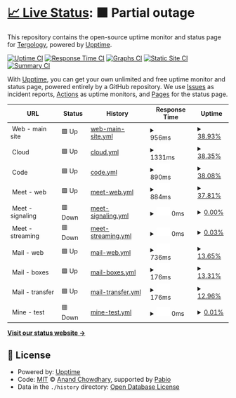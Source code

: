 # [📈 Live Status](https://Tergology.github.io/infra-upptime): <!--live status--> **🟧 Partial outage**

This repository contains the open-source uptime monitor and status page for [Tergology](http://tergology.com), powered by [Upptime](https://github.com/upptime/upptime).

[![Uptime CI](https://github.com/Tergology/infra-upptime/workflows/Uptime%20CI/badge.svg)](https://github.com/Tergology/infra-upptime/actions?query=workflow%3A%22Uptime+CI%22)
[![Response Time CI](https://github.com/Tergology/infra-upptime/workflows/Response%20Time%20CI/badge.svg)](https://github.com/Tergology/infra-upptime/actions?query=workflow%3A%22Response+Time+CI%22)
[![Graphs CI](https://github.com/Tergology/infra-upptime/workflows/Graphs%20CI/badge.svg)](https://github.com/Tergology/infra-upptime/actions?query=workflow%3A%22Graphs+CI%22)
[![Static Site CI](https://github.com/Tergology/infra-upptime/workflows/Static%20Site%20CI/badge.svg)](https://github.com/Tergology/infra-upptime/actions?query=workflow%3A%22Static+Site+CI%22)
[![Summary CI](https://github.com/Tergology/infra-upptime/workflows/Summary%20CI/badge.svg)](https://github.com/Tergology/infra-upptime/actions?query=workflow%3A%22Summary+CI%22)

With [Upptime](https://upptime.js.org), you can get your own unlimited and free uptime monitor and status page, powered entirely by a GitHub repository. We use [Issues](https://github.com/Tergology/infra-upptime/issues) as incident reports, [Actions](https://github.com/Tergology/infra-upptime/actions) as uptime monitors, and [Pages](https://Tergology.github.io/infra-upptime) for the status page.

<!--start: status pages-->
<!-- This summary is generated by Upptime (https://github.com/upptime/upptime) -->
<!-- Do not edit this manually, your changes will be overwritten -->
<!-- prettier-ignore -->
| URL | Status | History | Response Time | Uptime |
| --- | ------ | ------- | ------------- | ------ |
| <img alt="" src="https://icons.duckduckgo.com/ip3/www.$tlg_domain.ico" height="13"> Web - main site | 🟩 Up | [web-main-site.yml](https://github.com/Tergology/infra-upptime/commits/HEAD/history/web-main-site.yml) | <details><summary><img alt="Response time graph" src="./graphs/web-main-site/response-time-week.png" height="20"> 956ms</summary><br><a href="https://Tergology.github.io/infra-upptime/history/web-main-site"><img alt="Response time 956" src="https://img.shields.io/endpoint?url=https%3A%2F%2Fraw.githubusercontent.com%2FTergology%2Finfra-upptime%2FHEAD%2Fapi%2Fweb-main-site%2Fresponse-time.json"></a><br><a href="https://Tergology.github.io/infra-upptime/history/web-main-site"><img alt="24-hour response time 956" src="https://img.shields.io/endpoint?url=https%3A%2F%2Fraw.githubusercontent.com%2FTergology%2Finfra-upptime%2FHEAD%2Fapi%2Fweb-main-site%2Fresponse-time-day.json"></a><br><a href="https://Tergology.github.io/infra-upptime/history/web-main-site"><img alt="7-day response time 956" src="https://img.shields.io/endpoint?url=https%3A%2F%2Fraw.githubusercontent.com%2FTergology%2Finfra-upptime%2FHEAD%2Fapi%2Fweb-main-site%2Fresponse-time-week.json"></a><br><a href="https://Tergology.github.io/infra-upptime/history/web-main-site"><img alt="30-day response time 956" src="https://img.shields.io/endpoint?url=https%3A%2F%2Fraw.githubusercontent.com%2FTergology%2Finfra-upptime%2FHEAD%2Fapi%2Fweb-main-site%2Fresponse-time-month.json"></a><br><a href="https://Tergology.github.io/infra-upptime/history/web-main-site"><img alt="1-year response time 956" src="https://img.shields.io/endpoint?url=https%3A%2F%2Fraw.githubusercontent.com%2FTergology%2Finfra-upptime%2FHEAD%2Fapi%2Fweb-main-site%2Fresponse-time-year.json"></a></details> | <details><summary><a href="https://Tergology.github.io/infra-upptime/history/web-main-site">38.93%</a></summary><a href="https://Tergology.github.io/infra-upptime/history/web-main-site"><img alt="All-time uptime 38.93%" src="https://img.shields.io/endpoint?url=https%3A%2F%2Fraw.githubusercontent.com%2FTergology%2Finfra-upptime%2FHEAD%2Fapi%2Fweb-main-site%2Fuptime.json"></a><br><a href="https://Tergology.github.io/infra-upptime/history/web-main-site"><img alt="24-hour uptime 38.93%" src="https://img.shields.io/endpoint?url=https%3A%2F%2Fraw.githubusercontent.com%2FTergology%2Finfra-upptime%2FHEAD%2Fapi%2Fweb-main-site%2Fuptime-day.json"></a><br><a href="https://Tergology.github.io/infra-upptime/history/web-main-site"><img alt="7-day uptime 38.93%" src="https://img.shields.io/endpoint?url=https%3A%2F%2Fraw.githubusercontent.com%2FTergology%2Finfra-upptime%2FHEAD%2Fapi%2Fweb-main-site%2Fuptime-week.json"></a><br><a href="https://Tergology.github.io/infra-upptime/history/web-main-site"><img alt="30-day uptime 38.93%" src="https://img.shields.io/endpoint?url=https%3A%2F%2Fraw.githubusercontent.com%2FTergology%2Finfra-upptime%2FHEAD%2Fapi%2Fweb-main-site%2Fuptime-month.json"></a><br><a href="https://Tergology.github.io/infra-upptime/history/web-main-site"><img alt="1-year uptime 38.93%" src="https://img.shields.io/endpoint?url=https%3A%2F%2Fraw.githubusercontent.com%2FTergology%2Finfra-upptime%2FHEAD%2Fapi%2Fweb-main-site%2Fuptime-year.json"></a></details>
| <img alt="" src="https://icons.duckduckgo.com/ip3/cloud.$tlg_domain.ico" height="13"> Cloud | 🟩 Up | [cloud.yml](https://github.com/Tergology/infra-upptime/commits/HEAD/history/cloud.yml) | <details><summary><img alt="Response time graph" src="./graphs/cloud/response-time-week.png" height="20"> 1331ms</summary><br><a href="https://Tergology.github.io/infra-upptime/history/cloud"><img alt="Response time 1331" src="https://img.shields.io/endpoint?url=https%3A%2F%2Fraw.githubusercontent.com%2FTergology%2Finfra-upptime%2FHEAD%2Fapi%2Fcloud%2Fresponse-time.json"></a><br><a href="https://Tergology.github.io/infra-upptime/history/cloud"><img alt="24-hour response time 1331" src="https://img.shields.io/endpoint?url=https%3A%2F%2Fraw.githubusercontent.com%2FTergology%2Finfra-upptime%2FHEAD%2Fapi%2Fcloud%2Fresponse-time-day.json"></a><br><a href="https://Tergology.github.io/infra-upptime/history/cloud"><img alt="7-day response time 1331" src="https://img.shields.io/endpoint?url=https%3A%2F%2Fraw.githubusercontent.com%2FTergology%2Finfra-upptime%2FHEAD%2Fapi%2Fcloud%2Fresponse-time-week.json"></a><br><a href="https://Tergology.github.io/infra-upptime/history/cloud"><img alt="30-day response time 1331" src="https://img.shields.io/endpoint?url=https%3A%2F%2Fraw.githubusercontent.com%2FTergology%2Finfra-upptime%2FHEAD%2Fapi%2Fcloud%2Fresponse-time-month.json"></a><br><a href="https://Tergology.github.io/infra-upptime/history/cloud"><img alt="1-year response time 1331" src="https://img.shields.io/endpoint?url=https%3A%2F%2Fraw.githubusercontent.com%2FTergology%2Finfra-upptime%2FHEAD%2Fapi%2Fcloud%2Fresponse-time-year.json"></a></details> | <details><summary><a href="https://Tergology.github.io/infra-upptime/history/cloud">38.35%</a></summary><a href="https://Tergology.github.io/infra-upptime/history/cloud"><img alt="All-time uptime 38.35%" src="https://img.shields.io/endpoint?url=https%3A%2F%2Fraw.githubusercontent.com%2FTergology%2Finfra-upptime%2FHEAD%2Fapi%2Fcloud%2Fuptime.json"></a><br><a href="https://Tergology.github.io/infra-upptime/history/cloud"><img alt="24-hour uptime 38.35%" src="https://img.shields.io/endpoint?url=https%3A%2F%2Fraw.githubusercontent.com%2FTergology%2Finfra-upptime%2FHEAD%2Fapi%2Fcloud%2Fuptime-day.json"></a><br><a href="https://Tergology.github.io/infra-upptime/history/cloud"><img alt="7-day uptime 38.35%" src="https://img.shields.io/endpoint?url=https%3A%2F%2Fraw.githubusercontent.com%2FTergology%2Finfra-upptime%2FHEAD%2Fapi%2Fcloud%2Fuptime-week.json"></a><br><a href="https://Tergology.github.io/infra-upptime/history/cloud"><img alt="30-day uptime 38.35%" src="https://img.shields.io/endpoint?url=https%3A%2F%2Fraw.githubusercontent.com%2FTergology%2Finfra-upptime%2FHEAD%2Fapi%2Fcloud%2Fuptime-month.json"></a><br><a href="https://Tergology.github.io/infra-upptime/history/cloud"><img alt="1-year uptime 38.35%" src="https://img.shields.io/endpoint?url=https%3A%2F%2Fraw.githubusercontent.com%2FTergology%2Finfra-upptime%2FHEAD%2Fapi%2Fcloud%2Fuptime-year.json"></a></details>
| <img alt="" src="https://icons.duckduckgo.com/ip3/code.$tlg_domain.ico" height="13"> Code | 🟩 Up | [code.yml](https://github.com/Tergology/infra-upptime/commits/HEAD/history/code.yml) | <details><summary><img alt="Response time graph" src="./graphs/code/response-time-week.png" height="20"> 890ms</summary><br><a href="https://Tergology.github.io/infra-upptime/history/code"><img alt="Response time 890" src="https://img.shields.io/endpoint?url=https%3A%2F%2Fraw.githubusercontent.com%2FTergology%2Finfra-upptime%2FHEAD%2Fapi%2Fcode%2Fresponse-time.json"></a><br><a href="https://Tergology.github.io/infra-upptime/history/code"><img alt="24-hour response time 890" src="https://img.shields.io/endpoint?url=https%3A%2F%2Fraw.githubusercontent.com%2FTergology%2Finfra-upptime%2FHEAD%2Fapi%2Fcode%2Fresponse-time-day.json"></a><br><a href="https://Tergology.github.io/infra-upptime/history/code"><img alt="7-day response time 890" src="https://img.shields.io/endpoint?url=https%3A%2F%2Fraw.githubusercontent.com%2FTergology%2Finfra-upptime%2FHEAD%2Fapi%2Fcode%2Fresponse-time-week.json"></a><br><a href="https://Tergology.github.io/infra-upptime/history/code"><img alt="30-day response time 890" src="https://img.shields.io/endpoint?url=https%3A%2F%2Fraw.githubusercontent.com%2FTergology%2Finfra-upptime%2FHEAD%2Fapi%2Fcode%2Fresponse-time-month.json"></a><br><a href="https://Tergology.github.io/infra-upptime/history/code"><img alt="1-year response time 890" src="https://img.shields.io/endpoint?url=https%3A%2F%2Fraw.githubusercontent.com%2FTergology%2Finfra-upptime%2FHEAD%2Fapi%2Fcode%2Fresponse-time-year.json"></a></details> | <details><summary><a href="https://Tergology.github.io/infra-upptime/history/code">38.08%</a></summary><a href="https://Tergology.github.io/infra-upptime/history/code"><img alt="All-time uptime 38.08%" src="https://img.shields.io/endpoint?url=https%3A%2F%2Fraw.githubusercontent.com%2FTergology%2Finfra-upptime%2FHEAD%2Fapi%2Fcode%2Fuptime.json"></a><br><a href="https://Tergology.github.io/infra-upptime/history/code"><img alt="24-hour uptime 38.08%" src="https://img.shields.io/endpoint?url=https%3A%2F%2Fraw.githubusercontent.com%2FTergology%2Finfra-upptime%2FHEAD%2Fapi%2Fcode%2Fuptime-day.json"></a><br><a href="https://Tergology.github.io/infra-upptime/history/code"><img alt="7-day uptime 38.08%" src="https://img.shields.io/endpoint?url=https%3A%2F%2Fraw.githubusercontent.com%2FTergology%2Finfra-upptime%2FHEAD%2Fapi%2Fcode%2Fuptime-week.json"></a><br><a href="https://Tergology.github.io/infra-upptime/history/code"><img alt="30-day uptime 38.08%" src="https://img.shields.io/endpoint?url=https%3A%2F%2Fraw.githubusercontent.com%2FTergology%2Finfra-upptime%2FHEAD%2Fapi%2Fcode%2Fuptime-month.json"></a><br><a href="https://Tergology.github.io/infra-upptime/history/code"><img alt="1-year uptime 38.08%" src="https://img.shields.io/endpoint?url=https%3A%2F%2Fraw.githubusercontent.com%2FTergology%2Finfra-upptime%2FHEAD%2Fapi%2Fcode%2Fuptime-year.json"></a></details>
| <img alt="" src="https://icons.duckduckgo.com/ip3/meet.$tlg_domain.ico" height="13"> Meet - web | 🟩 Up | [meet-web.yml](https://github.com/Tergology/infra-upptime/commits/HEAD/history/meet-web.yml) | <details><summary><img alt="Response time graph" src="./graphs/meet-web/response-time-week.png" height="20"> 884ms</summary><br><a href="https://Tergology.github.io/infra-upptime/history/meet-web"><img alt="Response time 884" src="https://img.shields.io/endpoint?url=https%3A%2F%2Fraw.githubusercontent.com%2FTergology%2Finfra-upptime%2FHEAD%2Fapi%2Fmeet-web%2Fresponse-time.json"></a><br><a href="https://Tergology.github.io/infra-upptime/history/meet-web"><img alt="24-hour response time 884" src="https://img.shields.io/endpoint?url=https%3A%2F%2Fraw.githubusercontent.com%2FTergology%2Finfra-upptime%2FHEAD%2Fapi%2Fmeet-web%2Fresponse-time-day.json"></a><br><a href="https://Tergology.github.io/infra-upptime/history/meet-web"><img alt="7-day response time 884" src="https://img.shields.io/endpoint?url=https%3A%2F%2Fraw.githubusercontent.com%2FTergology%2Finfra-upptime%2FHEAD%2Fapi%2Fmeet-web%2Fresponse-time-week.json"></a><br><a href="https://Tergology.github.io/infra-upptime/history/meet-web"><img alt="30-day response time 884" src="https://img.shields.io/endpoint?url=https%3A%2F%2Fraw.githubusercontent.com%2FTergology%2Finfra-upptime%2FHEAD%2Fapi%2Fmeet-web%2Fresponse-time-month.json"></a><br><a href="https://Tergology.github.io/infra-upptime/history/meet-web"><img alt="1-year response time 884" src="https://img.shields.io/endpoint?url=https%3A%2F%2Fraw.githubusercontent.com%2FTergology%2Finfra-upptime%2FHEAD%2Fapi%2Fmeet-web%2Fresponse-time-year.json"></a></details> | <details><summary><a href="https://Tergology.github.io/infra-upptime/history/meet-web">37.81%</a></summary><a href="https://Tergology.github.io/infra-upptime/history/meet-web"><img alt="All-time uptime 37.81%" src="https://img.shields.io/endpoint?url=https%3A%2F%2Fraw.githubusercontent.com%2FTergology%2Finfra-upptime%2FHEAD%2Fapi%2Fmeet-web%2Fuptime.json"></a><br><a href="https://Tergology.github.io/infra-upptime/history/meet-web"><img alt="24-hour uptime 37.81%" src="https://img.shields.io/endpoint?url=https%3A%2F%2Fraw.githubusercontent.com%2FTergology%2Finfra-upptime%2FHEAD%2Fapi%2Fmeet-web%2Fuptime-day.json"></a><br><a href="https://Tergology.github.io/infra-upptime/history/meet-web"><img alt="7-day uptime 37.81%" src="https://img.shields.io/endpoint?url=https%3A%2F%2Fraw.githubusercontent.com%2FTergology%2Finfra-upptime%2FHEAD%2Fapi%2Fmeet-web%2Fuptime-week.json"></a><br><a href="https://Tergology.github.io/infra-upptime/history/meet-web"><img alt="30-day uptime 37.81%" src="https://img.shields.io/endpoint?url=https%3A%2F%2Fraw.githubusercontent.com%2FTergology%2Finfra-upptime%2FHEAD%2Fapi%2Fmeet-web%2Fuptime-month.json"></a><br><a href="https://Tergology.github.io/infra-upptime/history/meet-web"><img alt="1-year uptime 37.81%" src="https://img.shields.io/endpoint?url=https%3A%2F%2Fraw.githubusercontent.com%2FTergology%2Finfra-upptime%2FHEAD%2Fapi%2Fmeet-web%2Fuptime-year.json"></a></details>
| <img alt="" src="https://icons.duckduckgo.com/ip3/null.ico" height="13"> Meet - signaling | 🟥 Down | [meet-signaling.yml](https://github.com/Tergology/infra-upptime/commits/HEAD/history/meet-signaling.yml) | <details><summary><img alt="Response time graph" src="./graphs/meet-signaling/response-time-week.png" height="20"> 0ms</summary><br><a href="https://Tergology.github.io/infra-upptime/history/meet-signaling"><img alt="Response time 0" src="https://img.shields.io/endpoint?url=https%3A%2F%2Fraw.githubusercontent.com%2FTergology%2Finfra-upptime%2FHEAD%2Fapi%2Fmeet-signaling%2Fresponse-time.json"></a><br><a href="https://Tergology.github.io/infra-upptime/history/meet-signaling"><img alt="24-hour response time 0" src="https://img.shields.io/endpoint?url=https%3A%2F%2Fraw.githubusercontent.com%2FTergology%2Finfra-upptime%2FHEAD%2Fapi%2Fmeet-signaling%2Fresponse-time-day.json"></a><br><a href="https://Tergology.github.io/infra-upptime/history/meet-signaling"><img alt="7-day response time 0" src="https://img.shields.io/endpoint?url=https%3A%2F%2Fraw.githubusercontent.com%2FTergology%2Finfra-upptime%2FHEAD%2Fapi%2Fmeet-signaling%2Fresponse-time-week.json"></a><br><a href="https://Tergology.github.io/infra-upptime/history/meet-signaling"><img alt="30-day response time 0" src="https://img.shields.io/endpoint?url=https%3A%2F%2Fraw.githubusercontent.com%2FTergology%2Finfra-upptime%2FHEAD%2Fapi%2Fmeet-signaling%2Fresponse-time-month.json"></a><br><a href="https://Tergology.github.io/infra-upptime/history/meet-signaling"><img alt="1-year response time 0" src="https://img.shields.io/endpoint?url=https%3A%2F%2Fraw.githubusercontent.com%2FTergology%2Finfra-upptime%2FHEAD%2Fapi%2Fmeet-signaling%2Fresponse-time-year.json"></a></details> | <details><summary><a href="https://Tergology.github.io/infra-upptime/history/meet-signaling">0.00%</a></summary><a href="https://Tergology.github.io/infra-upptime/history/meet-signaling"><img alt="All-time uptime 0.00%" src="https://img.shields.io/endpoint?url=https%3A%2F%2Fraw.githubusercontent.com%2FTergology%2Finfra-upptime%2FHEAD%2Fapi%2Fmeet-signaling%2Fuptime.json"></a><br><a href="https://Tergology.github.io/infra-upptime/history/meet-signaling"><img alt="24-hour uptime 0.00%" src="https://img.shields.io/endpoint?url=https%3A%2F%2Fraw.githubusercontent.com%2FTergology%2Finfra-upptime%2FHEAD%2Fapi%2Fmeet-signaling%2Fuptime-day.json"></a><br><a href="https://Tergology.github.io/infra-upptime/history/meet-signaling"><img alt="7-day uptime 0.00%" src="https://img.shields.io/endpoint?url=https%3A%2F%2Fraw.githubusercontent.com%2FTergology%2Finfra-upptime%2FHEAD%2Fapi%2Fmeet-signaling%2Fuptime-week.json"></a><br><a href="https://Tergology.github.io/infra-upptime/history/meet-signaling"><img alt="30-day uptime 0.00%" src="https://img.shields.io/endpoint?url=https%3A%2F%2Fraw.githubusercontent.com%2FTergology%2Finfra-upptime%2FHEAD%2Fapi%2Fmeet-signaling%2Fuptime-month.json"></a><br><a href="https://Tergology.github.io/infra-upptime/history/meet-signaling"><img alt="1-year uptime 0.00%" src="https://img.shields.io/endpoint?url=https%3A%2F%2Fraw.githubusercontent.com%2FTergology%2Finfra-upptime%2FHEAD%2Fapi%2Fmeet-signaling%2Fuptime-year.json"></a></details>
| <img alt="" src="https://icons.duckduckgo.com/ip3/null.ico" height="13"> Meet - streaming | 🟥 Down | [meet-streaming.yml](https://github.com/Tergology/infra-upptime/commits/HEAD/history/meet-streaming.yml) | <details><summary><img alt="Response time graph" src="./graphs/meet-streaming/response-time-week.png" height="20"> 0ms</summary><br><a href="https://Tergology.github.io/infra-upptime/history/meet-streaming"><img alt="Response time 0" src="https://img.shields.io/endpoint?url=https%3A%2F%2Fraw.githubusercontent.com%2FTergology%2Finfra-upptime%2FHEAD%2Fapi%2Fmeet-streaming%2Fresponse-time.json"></a><br><a href="https://Tergology.github.io/infra-upptime/history/meet-streaming"><img alt="24-hour response time 0" src="https://img.shields.io/endpoint?url=https%3A%2F%2Fraw.githubusercontent.com%2FTergology%2Finfra-upptime%2FHEAD%2Fapi%2Fmeet-streaming%2Fresponse-time-day.json"></a><br><a href="https://Tergology.github.io/infra-upptime/history/meet-streaming"><img alt="7-day response time 0" src="https://img.shields.io/endpoint?url=https%3A%2F%2Fraw.githubusercontent.com%2FTergology%2Finfra-upptime%2FHEAD%2Fapi%2Fmeet-streaming%2Fresponse-time-week.json"></a><br><a href="https://Tergology.github.io/infra-upptime/history/meet-streaming"><img alt="30-day response time 0" src="https://img.shields.io/endpoint?url=https%3A%2F%2Fraw.githubusercontent.com%2FTergology%2Finfra-upptime%2FHEAD%2Fapi%2Fmeet-streaming%2Fresponse-time-month.json"></a><br><a href="https://Tergology.github.io/infra-upptime/history/meet-streaming"><img alt="1-year response time 0" src="https://img.shields.io/endpoint?url=https%3A%2F%2Fraw.githubusercontent.com%2FTergology%2Finfra-upptime%2FHEAD%2Fapi%2Fmeet-streaming%2Fresponse-time-year.json"></a></details> | <details><summary><a href="https://Tergology.github.io/infra-upptime/history/meet-streaming">0.03%</a></summary><a href="https://Tergology.github.io/infra-upptime/history/meet-streaming"><img alt="All-time uptime 0.03%" src="https://img.shields.io/endpoint?url=https%3A%2F%2Fraw.githubusercontent.com%2FTergology%2Finfra-upptime%2FHEAD%2Fapi%2Fmeet-streaming%2Fuptime.json"></a><br><a href="https://Tergology.github.io/infra-upptime/history/meet-streaming"><img alt="24-hour uptime 0.03%" src="https://img.shields.io/endpoint?url=https%3A%2F%2Fraw.githubusercontent.com%2FTergology%2Finfra-upptime%2FHEAD%2Fapi%2Fmeet-streaming%2Fuptime-day.json"></a><br><a href="https://Tergology.github.io/infra-upptime/history/meet-streaming"><img alt="7-day uptime 0.03%" src="https://img.shields.io/endpoint?url=https%3A%2F%2Fraw.githubusercontent.com%2FTergology%2Finfra-upptime%2FHEAD%2Fapi%2Fmeet-streaming%2Fuptime-week.json"></a><br><a href="https://Tergology.github.io/infra-upptime/history/meet-streaming"><img alt="30-day uptime 0.03%" src="https://img.shields.io/endpoint?url=https%3A%2F%2Fraw.githubusercontent.com%2FTergology%2Finfra-upptime%2FHEAD%2Fapi%2Fmeet-streaming%2Fuptime-month.json"></a><br><a href="https://Tergology.github.io/infra-upptime/history/meet-streaming"><img alt="1-year uptime 0.03%" src="https://img.shields.io/endpoint?url=https%3A%2F%2Fraw.githubusercontent.com%2FTergology%2Finfra-upptime%2FHEAD%2Fapi%2Fmeet-streaming%2Fuptime-year.json"></a></details>
| <img alt="" src="https://icons.duckduckgo.com/ip3/mail.$tlg_domain.ico" height="13"> Mail - web | 🟩 Up | [mail-web.yml](https://github.com/Tergology/infra-upptime/commits/HEAD/history/mail-web.yml) | <details><summary><img alt="Response time graph" src="./graphs/mail-web/response-time-week.png" height="20"> 736ms</summary><br><a href="https://Tergology.github.io/infra-upptime/history/mail-web"><img alt="Response time 736" src="https://img.shields.io/endpoint?url=https%3A%2F%2Fraw.githubusercontent.com%2FTergology%2Finfra-upptime%2FHEAD%2Fapi%2Fmail-web%2Fresponse-time.json"></a><br><a href="https://Tergology.github.io/infra-upptime/history/mail-web"><img alt="24-hour response time 736" src="https://img.shields.io/endpoint?url=https%3A%2F%2Fraw.githubusercontent.com%2FTergology%2Finfra-upptime%2FHEAD%2Fapi%2Fmail-web%2Fresponse-time-day.json"></a><br><a href="https://Tergology.github.io/infra-upptime/history/mail-web"><img alt="7-day response time 736" src="https://img.shields.io/endpoint?url=https%3A%2F%2Fraw.githubusercontent.com%2FTergology%2Finfra-upptime%2FHEAD%2Fapi%2Fmail-web%2Fresponse-time-week.json"></a><br><a href="https://Tergology.github.io/infra-upptime/history/mail-web"><img alt="30-day response time 736" src="https://img.shields.io/endpoint?url=https%3A%2F%2Fraw.githubusercontent.com%2FTergology%2Finfra-upptime%2FHEAD%2Fapi%2Fmail-web%2Fresponse-time-month.json"></a><br><a href="https://Tergology.github.io/infra-upptime/history/mail-web"><img alt="1-year response time 736" src="https://img.shields.io/endpoint?url=https%3A%2F%2Fraw.githubusercontent.com%2FTergology%2Finfra-upptime%2FHEAD%2Fapi%2Fmail-web%2Fresponse-time-year.json"></a></details> | <details><summary><a href="https://Tergology.github.io/infra-upptime/history/mail-web">13.65%</a></summary><a href="https://Tergology.github.io/infra-upptime/history/mail-web"><img alt="All-time uptime 13.65%" src="https://img.shields.io/endpoint?url=https%3A%2F%2Fraw.githubusercontent.com%2FTergology%2Finfra-upptime%2FHEAD%2Fapi%2Fmail-web%2Fuptime.json"></a><br><a href="https://Tergology.github.io/infra-upptime/history/mail-web"><img alt="24-hour uptime 13.65%" src="https://img.shields.io/endpoint?url=https%3A%2F%2Fraw.githubusercontent.com%2FTergology%2Finfra-upptime%2FHEAD%2Fapi%2Fmail-web%2Fuptime-day.json"></a><br><a href="https://Tergology.github.io/infra-upptime/history/mail-web"><img alt="7-day uptime 13.65%" src="https://img.shields.io/endpoint?url=https%3A%2F%2Fraw.githubusercontent.com%2FTergology%2Finfra-upptime%2FHEAD%2Fapi%2Fmail-web%2Fuptime-week.json"></a><br><a href="https://Tergology.github.io/infra-upptime/history/mail-web"><img alt="30-day uptime 13.65%" src="https://img.shields.io/endpoint?url=https%3A%2F%2Fraw.githubusercontent.com%2FTergology%2Finfra-upptime%2FHEAD%2Fapi%2Fmail-web%2Fuptime-month.json"></a><br><a href="https://Tergology.github.io/infra-upptime/history/mail-web"><img alt="1-year uptime 13.65%" src="https://img.shields.io/endpoint?url=https%3A%2F%2Fraw.githubusercontent.com%2FTergology%2Finfra-upptime%2FHEAD%2Fapi%2Fmail-web%2Fuptime-year.json"></a></details>
| <img alt="" src="https://icons.duckduckgo.com/ip3/null.ico" height="13"> Mail - boxes | 🟩 Up | [mail-boxes.yml](https://github.com/Tergology/infra-upptime/commits/HEAD/history/mail-boxes.yml) | <details><summary><img alt="Response time graph" src="./graphs/mail-boxes/response-time-week.png" height="20"> 176ms</summary><br><a href="https://Tergology.github.io/infra-upptime/history/mail-boxes"><img alt="Response time 176" src="https://img.shields.io/endpoint?url=https%3A%2F%2Fraw.githubusercontent.com%2FTergology%2Finfra-upptime%2FHEAD%2Fapi%2Fmail-boxes%2Fresponse-time.json"></a><br><a href="https://Tergology.github.io/infra-upptime/history/mail-boxes"><img alt="24-hour response time 176" src="https://img.shields.io/endpoint?url=https%3A%2F%2Fraw.githubusercontent.com%2FTergology%2Finfra-upptime%2FHEAD%2Fapi%2Fmail-boxes%2Fresponse-time-day.json"></a><br><a href="https://Tergology.github.io/infra-upptime/history/mail-boxes"><img alt="7-day response time 176" src="https://img.shields.io/endpoint?url=https%3A%2F%2Fraw.githubusercontent.com%2FTergology%2Finfra-upptime%2FHEAD%2Fapi%2Fmail-boxes%2Fresponse-time-week.json"></a><br><a href="https://Tergology.github.io/infra-upptime/history/mail-boxes"><img alt="30-day response time 176" src="https://img.shields.io/endpoint?url=https%3A%2F%2Fraw.githubusercontent.com%2FTergology%2Finfra-upptime%2FHEAD%2Fapi%2Fmail-boxes%2Fresponse-time-month.json"></a><br><a href="https://Tergology.github.io/infra-upptime/history/mail-boxes"><img alt="1-year response time 176" src="https://img.shields.io/endpoint?url=https%3A%2F%2Fraw.githubusercontent.com%2FTergology%2Finfra-upptime%2FHEAD%2Fapi%2Fmail-boxes%2Fresponse-time-year.json"></a></details> | <details><summary><a href="https://Tergology.github.io/infra-upptime/history/mail-boxes">13.31%</a></summary><a href="https://Tergology.github.io/infra-upptime/history/mail-boxes"><img alt="All-time uptime 13.31%" src="https://img.shields.io/endpoint?url=https%3A%2F%2Fraw.githubusercontent.com%2FTergology%2Finfra-upptime%2FHEAD%2Fapi%2Fmail-boxes%2Fuptime.json"></a><br><a href="https://Tergology.github.io/infra-upptime/history/mail-boxes"><img alt="24-hour uptime 13.31%" src="https://img.shields.io/endpoint?url=https%3A%2F%2Fraw.githubusercontent.com%2FTergology%2Finfra-upptime%2FHEAD%2Fapi%2Fmail-boxes%2Fuptime-day.json"></a><br><a href="https://Tergology.github.io/infra-upptime/history/mail-boxes"><img alt="7-day uptime 13.31%" src="https://img.shields.io/endpoint?url=https%3A%2F%2Fraw.githubusercontent.com%2FTergology%2Finfra-upptime%2FHEAD%2Fapi%2Fmail-boxes%2Fuptime-week.json"></a><br><a href="https://Tergology.github.io/infra-upptime/history/mail-boxes"><img alt="30-day uptime 13.31%" src="https://img.shields.io/endpoint?url=https%3A%2F%2Fraw.githubusercontent.com%2FTergology%2Finfra-upptime%2FHEAD%2Fapi%2Fmail-boxes%2Fuptime-month.json"></a><br><a href="https://Tergology.github.io/infra-upptime/history/mail-boxes"><img alt="1-year uptime 13.31%" src="https://img.shields.io/endpoint?url=https%3A%2F%2Fraw.githubusercontent.com%2FTergology%2Finfra-upptime%2FHEAD%2Fapi%2Fmail-boxes%2Fuptime-year.json"></a></details>
| <img alt="" src="https://icons.duckduckgo.com/ip3/null.ico" height="13"> Mail - transfer | 🟩 Up | [mail-transfer.yml](https://github.com/Tergology/infra-upptime/commits/HEAD/history/mail-transfer.yml) | <details><summary><img alt="Response time graph" src="./graphs/mail-transfer/response-time-week.png" height="20"> 176ms</summary><br><a href="https://Tergology.github.io/infra-upptime/history/mail-transfer"><img alt="Response time 176" src="https://img.shields.io/endpoint?url=https%3A%2F%2Fraw.githubusercontent.com%2FTergology%2Finfra-upptime%2FHEAD%2Fapi%2Fmail-transfer%2Fresponse-time.json"></a><br><a href="https://Tergology.github.io/infra-upptime/history/mail-transfer"><img alt="24-hour response time 176" src="https://img.shields.io/endpoint?url=https%3A%2F%2Fraw.githubusercontent.com%2FTergology%2Finfra-upptime%2FHEAD%2Fapi%2Fmail-transfer%2Fresponse-time-day.json"></a><br><a href="https://Tergology.github.io/infra-upptime/history/mail-transfer"><img alt="7-day response time 176" src="https://img.shields.io/endpoint?url=https%3A%2F%2Fraw.githubusercontent.com%2FTergology%2Finfra-upptime%2FHEAD%2Fapi%2Fmail-transfer%2Fresponse-time-week.json"></a><br><a href="https://Tergology.github.io/infra-upptime/history/mail-transfer"><img alt="30-day response time 176" src="https://img.shields.io/endpoint?url=https%3A%2F%2Fraw.githubusercontent.com%2FTergology%2Finfra-upptime%2FHEAD%2Fapi%2Fmail-transfer%2Fresponse-time-month.json"></a><br><a href="https://Tergology.github.io/infra-upptime/history/mail-transfer"><img alt="1-year response time 176" src="https://img.shields.io/endpoint?url=https%3A%2F%2Fraw.githubusercontent.com%2FTergology%2Finfra-upptime%2FHEAD%2Fapi%2Fmail-transfer%2Fresponse-time-year.json"></a></details> | <details><summary><a href="https://Tergology.github.io/infra-upptime/history/mail-transfer">12.96%</a></summary><a href="https://Tergology.github.io/infra-upptime/history/mail-transfer"><img alt="All-time uptime 12.96%" src="https://img.shields.io/endpoint?url=https%3A%2F%2Fraw.githubusercontent.com%2FTergology%2Finfra-upptime%2FHEAD%2Fapi%2Fmail-transfer%2Fuptime.json"></a><br><a href="https://Tergology.github.io/infra-upptime/history/mail-transfer"><img alt="24-hour uptime 12.96%" src="https://img.shields.io/endpoint?url=https%3A%2F%2Fraw.githubusercontent.com%2FTergology%2Finfra-upptime%2FHEAD%2Fapi%2Fmail-transfer%2Fuptime-day.json"></a><br><a href="https://Tergology.github.io/infra-upptime/history/mail-transfer"><img alt="7-day uptime 12.96%" src="https://img.shields.io/endpoint?url=https%3A%2F%2Fraw.githubusercontent.com%2FTergology%2Finfra-upptime%2FHEAD%2Fapi%2Fmail-transfer%2Fuptime-week.json"></a><br><a href="https://Tergology.github.io/infra-upptime/history/mail-transfer"><img alt="30-day uptime 12.96%" src="https://img.shields.io/endpoint?url=https%3A%2F%2Fraw.githubusercontent.com%2FTergology%2Finfra-upptime%2FHEAD%2Fapi%2Fmail-transfer%2Fuptime-month.json"></a><br><a href="https://Tergology.github.io/infra-upptime/history/mail-transfer"><img alt="1-year uptime 12.96%" src="https://img.shields.io/endpoint?url=https%3A%2F%2Fraw.githubusercontent.com%2FTergology%2Finfra-upptime%2FHEAD%2Fapi%2Fmail-transfer%2Fuptime-year.json"></a></details>
| <img alt="" src="https://icons.duckduckgo.com/ip3/null.ico" height="13"> Mine - test | 🟥 Down | [mine-test.yml](https://github.com/Tergology/infra-upptime/commits/HEAD/history/mine-test.yml) | <details><summary><img alt="Response time graph" src="./graphs/mine-test/response-time-week.png" height="20"> 0ms</summary><br><a href="https://Tergology.github.io/infra-upptime/history/mine-test"><img alt="Response time 0" src="https://img.shields.io/endpoint?url=https%3A%2F%2Fraw.githubusercontent.com%2FTergology%2Finfra-upptime%2FHEAD%2Fapi%2Fmine-test%2Fresponse-time.json"></a><br><a href="https://Tergology.github.io/infra-upptime/history/mine-test"><img alt="24-hour response time 0" src="https://img.shields.io/endpoint?url=https%3A%2F%2Fraw.githubusercontent.com%2FTergology%2Finfra-upptime%2FHEAD%2Fapi%2Fmine-test%2Fresponse-time-day.json"></a><br><a href="https://Tergology.github.io/infra-upptime/history/mine-test"><img alt="7-day response time 0" src="https://img.shields.io/endpoint?url=https%3A%2F%2Fraw.githubusercontent.com%2FTergology%2Finfra-upptime%2FHEAD%2Fapi%2Fmine-test%2Fresponse-time-week.json"></a><br><a href="https://Tergology.github.io/infra-upptime/history/mine-test"><img alt="30-day response time 0" src="https://img.shields.io/endpoint?url=https%3A%2F%2Fraw.githubusercontent.com%2FTergology%2Finfra-upptime%2FHEAD%2Fapi%2Fmine-test%2Fresponse-time-month.json"></a><br><a href="https://Tergology.github.io/infra-upptime/history/mine-test"><img alt="1-year response time 0" src="https://img.shields.io/endpoint?url=https%3A%2F%2Fraw.githubusercontent.com%2FTergology%2Finfra-upptime%2FHEAD%2Fapi%2Fmine-test%2Fresponse-time-year.json"></a></details> | <details><summary><a href="https://Tergology.github.io/infra-upptime/history/mine-test">0.01%</a></summary><a href="https://Tergology.github.io/infra-upptime/history/mine-test"><img alt="All-time uptime 0.01%" src="https://img.shields.io/endpoint?url=https%3A%2F%2Fraw.githubusercontent.com%2FTergology%2Finfra-upptime%2FHEAD%2Fapi%2Fmine-test%2Fuptime.json"></a><br><a href="https://Tergology.github.io/infra-upptime/history/mine-test"><img alt="24-hour uptime 0.01%" src="https://img.shields.io/endpoint?url=https%3A%2F%2Fraw.githubusercontent.com%2FTergology%2Finfra-upptime%2FHEAD%2Fapi%2Fmine-test%2Fuptime-day.json"></a><br><a href="https://Tergology.github.io/infra-upptime/history/mine-test"><img alt="7-day uptime 0.01%" src="https://img.shields.io/endpoint?url=https%3A%2F%2Fraw.githubusercontent.com%2FTergology%2Finfra-upptime%2FHEAD%2Fapi%2Fmine-test%2Fuptime-week.json"></a><br><a href="https://Tergology.github.io/infra-upptime/history/mine-test"><img alt="30-day uptime 0.01%" src="https://img.shields.io/endpoint?url=https%3A%2F%2Fraw.githubusercontent.com%2FTergology%2Finfra-upptime%2FHEAD%2Fapi%2Fmine-test%2Fuptime-month.json"></a><br><a href="https://Tergology.github.io/infra-upptime/history/mine-test"><img alt="1-year uptime 0.01%" src="https://img.shields.io/endpoint?url=https%3A%2F%2Fraw.githubusercontent.com%2FTergology%2Finfra-upptime%2FHEAD%2Fapi%2Fmine-test%2Fuptime-year.json"></a></details>

<!--end: status pages-->

[**Visit our status website →**](https://Tergology.github.io/infra-upptime)

## 📄 License

- Powered by: [Upptime](https://github.com/upptime/upptime)
- Code: [MIT](./LICENSE) © [Anand Chowdhary](https://anandchowdhary.com), supported by [Pabio](https://pabio.com)
- Data in the `./history` directory: [Open Database License](https://opendatacommons.org/licenses/odbl/1-0/)
